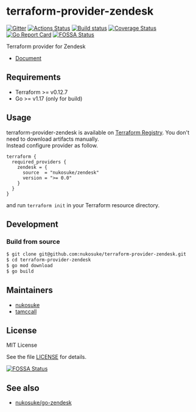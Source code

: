 # terraform-provider-zendesk
[![Gitter](https://badges.gitter.im/terraform-provider-zendesk/Lobby.svg)](https://gitter.im/terraform-provider-zendesk/Lobby?utm_source=badge&utm_medium=badge&utm_campaign=pr-badge)
[![Actions Status](https://github.com/nukosuke/terraform-provider-zendesk/workflows/CI/badge.svg)](https://github.com/nukosuke/terraform-provider-zendesk/actions)
[![Build status](https://ci.appveyor.com/api/projects/status/ti5il35v6a6ankcq/branch/master?svg=true)](https://ci.appveyor.com/project/nukosuke/terraform-provider-zendesk/branch/master)
[![Coverage Status](https://coveralls.io/repos/github/nukosuke/terraform-provider-zendesk/badge.svg?branch=master)](https://coveralls.io/github/nukosuke/terraform-provider-zendesk?branch=master)
[![Go Report Card](https://goreportcard.com/badge/github.com/nukosuke/terraform-provider-zendesk)](https://goreportcard.com/report/github.com/nukosuke/terraform-provider-zendesk)
[![FOSSA Status](https://app.fossa.io/api/projects/git%2Bgithub.com%2Fnukosuke%2Fterraform-provider-zendesk.svg?type=shield)](https://app.fossa.io/projects/git%2Bgithub.com%2Fnukosuke%2Fterraform-provider-zendesk?ref=badge_shield)

Terraform provider for Zendesk

- [Document](https://registry.terraform.io/providers/nukosuke/zendesk/latest/docs)

## Requirements

- Terraform >= v0.12.7
- Go >= v1.17 (only for build)

## Usage

terraform-provider-zendesk is available on [Terraform Registry](https://registry.terraform.io). You don't need to download artifacts manually.  
Instead configure provider as follow.

```hcl
terraform {
  required_providers {
    zendesk = {
      source  = "nukosuke/zendesk"
      version = ">= 0.0"
    }
  }
}
```

and run `terraform init` in your Terraform resource directory.  

## Development
### Build from source

```sh
$ git clone git@github.com:nukosuke/terraform-provider-zendesk.git
$ cd terraform-provider-zendesk
$ go mod download
$ go build
```

## Maintainers
- [nukosuke](https://github.com/nukosuke)
- [tamccall](https://github.com/tamccall)

## License

MIT License

See the file [LICENSE](./LICENSE) for details.


[![FOSSA Status](https://app.fossa.io/api/projects/git%2Bgithub.com%2Fnukosuke%2Fterraform-provider-zendesk.svg?type=large)](https://app.fossa.io/projects/git%2Bgithub.com%2Fnukosuke%2Fterraform-provider-zendesk?ref=badge_large)

## See also
- [nukosuke/go-zendesk](https://github.com/nukosuke/go-zendesk)
